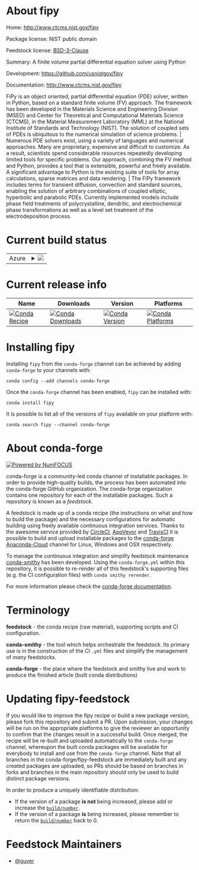 About fipy
==========

Home: http://www.ctcms.nist.gov/fipy

Package license: NIST public domain

Feedstock license: [BSD-3-Clause](https://github.com/conda-forge/fipy-feedstock/blob/master/LICENSE.txt)

Summary: A finite volume partial differential equation solver using Python

Development: https://github.com/usnistgov/fipy

Documentation: http://www.ctcms.nist.gov/fipy

FiPy is an object oriented, partial differential equation (PDE) solver,
written in Python, based on a standard finite volume (FV) approach. The
framework has been developed in the Materials Science and Engineering
Division (MSED) and Center for Theoretical and Computational Materials
Science (CTCMS), in the Material Measurement Laboratory (MML) at the
National Institute of Standards and Technology (NIST). The solution of
coupled sets of PDEs is ubiquitous to the numerical simulation of
science problems.
|
Numerous PDE solvers exist, using a variety of languages and numerical
approaches. Many are proprietary, expensive and difficult to customize.
As a result, scientists spend considerable resources repeatedly
developing limited tools for specific problems. Our approach, combining
the FV method and Python, provides a tool that is extensible, powerful
and freely available. A significant advantage to Python is the existing
suite of tools for array calculations, sparse matrices and data
rendering.
|
The FiPy framework includes terms for transient diffusion, convection
and standard sources, enabling the solution of arbitrary combinations
of coupled elliptic, hyperbolic and parabolic PDEs. Currently
implemented models include phase field treatments of polycrystalline,
dendritic, and electrochemical phase transformations as well as a level
set treatment of the electrodeposition process.


Current build status
====================


<table>
    
  <tr>
    <td>Azure</td>
    <td>
      <details>
        <summary>
          <a href="https://dev.azure.com/conda-forge/feedstock-builds/_build/latest?definitionId=6485&branchName=master">
            <img src="https://dev.azure.com/conda-forge/feedstock-builds/_apis/build/status/fipy-feedstock?branchName=master">
          </a>
        </summary>
        <table>
          <thead><tr><th>Variant</th><th>Status</th></tr></thead>
          <tbody><tr>
              <td>linux_64_python3.6.____cpython</td>
              <td>
                <a href="https://dev.azure.com/conda-forge/feedstock-builds/_build/latest?definitionId=6485&branchName=master">
                  <img src="https://dev.azure.com/conda-forge/feedstock-builds/_apis/build/status/fipy-feedstock?branchName=master&jobName=linux&configuration=linux_64_python3.6.____cpython" alt="variant">
                </a>
              </td>
            </tr><tr>
              <td>linux_64_python3.7.____cpython</td>
              <td>
                <a href="https://dev.azure.com/conda-forge/feedstock-builds/_build/latest?definitionId=6485&branchName=master">
                  <img src="https://dev.azure.com/conda-forge/feedstock-builds/_apis/build/status/fipy-feedstock?branchName=master&jobName=linux&configuration=linux_64_python3.7.____cpython" alt="variant">
                </a>
              </td>
            </tr><tr>
              <td>linux_64_python3.8.____cpython</td>
              <td>
                <a href="https://dev.azure.com/conda-forge/feedstock-builds/_build/latest?definitionId=6485&branchName=master">
                  <img src="https://dev.azure.com/conda-forge/feedstock-builds/_apis/build/status/fipy-feedstock?branchName=master&jobName=linux&configuration=linux_64_python3.8.____cpython" alt="variant">
                </a>
              </td>
            </tr><tr>
              <td>osx_64_python3.6.____cpython</td>
              <td>
                <a href="https://dev.azure.com/conda-forge/feedstock-builds/_build/latest?definitionId=6485&branchName=master">
                  <img src="https://dev.azure.com/conda-forge/feedstock-builds/_apis/build/status/fipy-feedstock?branchName=master&jobName=osx&configuration=osx_64_python3.6.____cpython" alt="variant">
                </a>
              </td>
            </tr><tr>
              <td>osx_64_python3.7.____cpython</td>
              <td>
                <a href="https://dev.azure.com/conda-forge/feedstock-builds/_build/latest?definitionId=6485&branchName=master">
                  <img src="https://dev.azure.com/conda-forge/feedstock-builds/_apis/build/status/fipy-feedstock?branchName=master&jobName=osx&configuration=osx_64_python3.7.____cpython" alt="variant">
                </a>
              </td>
            </tr><tr>
              <td>osx_64_python3.8.____cpython</td>
              <td>
                <a href="https://dev.azure.com/conda-forge/feedstock-builds/_build/latest?definitionId=6485&branchName=master">
                  <img src="https://dev.azure.com/conda-forge/feedstock-builds/_apis/build/status/fipy-feedstock?branchName=master&jobName=osx&configuration=osx_64_python3.8.____cpython" alt="variant">
                </a>
              </td>
            </tr><tr>
              <td>win_64_python3.6.____cpython</td>
              <td>
                <a href="https://dev.azure.com/conda-forge/feedstock-builds/_build/latest?definitionId=6485&branchName=master">
                  <img src="https://dev.azure.com/conda-forge/feedstock-builds/_apis/build/status/fipy-feedstock?branchName=master&jobName=win&configuration=win_64_python3.6.____cpython" alt="variant">
                </a>
              </td>
            </tr><tr>
              <td>win_64_python3.7.____cpython</td>
              <td>
                <a href="https://dev.azure.com/conda-forge/feedstock-builds/_build/latest?definitionId=6485&branchName=master">
                  <img src="https://dev.azure.com/conda-forge/feedstock-builds/_apis/build/status/fipy-feedstock?branchName=master&jobName=win&configuration=win_64_python3.7.____cpython" alt="variant">
                </a>
              </td>
            </tr><tr>
              <td>win_64_python3.8.____cpython</td>
              <td>
                <a href="https://dev.azure.com/conda-forge/feedstock-builds/_build/latest?definitionId=6485&branchName=master">
                  <img src="https://dev.azure.com/conda-forge/feedstock-builds/_apis/build/status/fipy-feedstock?branchName=master&jobName=win&configuration=win_64_python3.8.____cpython" alt="variant">
                </a>
              </td>
            </tr>
          </tbody>
        </table>
      </details>
    </td>
  </tr>
</table>

Current release info
====================

| Name | Downloads | Version | Platforms |
| --- | --- | --- | --- |
| [![Conda Recipe](https://img.shields.io/badge/recipe-fipy-green.svg)](https://anaconda.org/conda-forge/fipy) | [![Conda Downloads](https://img.shields.io/conda/dn/conda-forge/fipy.svg)](https://anaconda.org/conda-forge/fipy) | [![Conda Version](https://img.shields.io/conda/vn/conda-forge/fipy.svg)](https://anaconda.org/conda-forge/fipy) | [![Conda Platforms](https://img.shields.io/conda/pn/conda-forge/fipy.svg)](https://anaconda.org/conda-forge/fipy) |

Installing fipy
===============

Installing `fipy` from the `conda-forge` channel can be achieved by adding `conda-forge` to your channels with:

```
conda config --add channels conda-forge
```

Once the `conda-forge` channel has been enabled, `fipy` can be installed with:

```
conda install fipy
```

It is possible to list all of the versions of `fipy` available on your platform with:

```
conda search fipy --channel conda-forge
```


About conda-forge
=================

[![Powered by NumFOCUS](https://img.shields.io/badge/powered%20by-NumFOCUS-orange.svg?style=flat&colorA=E1523D&colorB=007D8A)](http://numfocus.org)

conda-forge is a community-led conda channel of installable packages.
In order to provide high-quality builds, the process has been automated into the
conda-forge GitHub organization. The conda-forge organization contains one repository
for each of the installable packages. Such a repository is known as a *feedstock*.

A feedstock is made up of a conda recipe (the instructions on what and how to build
the package) and the necessary configurations for automatic building using freely
available continuous integration services. Thanks to the awesome service provided by
[CircleCI](https://circleci.com/), [AppVeyor](https://www.appveyor.com/)
and [TravisCI](https://travis-ci.com/) it is possible to build and upload installable
packages to the [conda-forge](https://anaconda.org/conda-forge)
[Anaconda-Cloud](https://anaconda.org/) channel for Linux, Windows and OSX respectively.

To manage the continuous integration and simplify feedstock maintenance
[conda-smithy](https://github.com/conda-forge/conda-smithy) has been developed.
Using the ``conda-forge.yml`` within this repository, it is possible to re-render all of
this feedstock's supporting files (e.g. the CI configuration files) with ``conda smithy rerender``.

For more information please check the [conda-forge documentation](https://conda-forge.org/docs/).

Terminology
===========

**feedstock** - the conda recipe (raw material), supporting scripts and CI configuration.

**conda-smithy** - the tool which helps orchestrate the feedstock.
                   Its primary use is in the construction of the CI ``.yml`` files
                   and simplify the management of *many* feedstocks.

**conda-forge** - the place where the feedstock and smithy live and work to
                  produce the finished article (built conda distributions)


Updating fipy-feedstock
=======================

If you would like to improve the fipy recipe or build a new
package version, please fork this repository and submit a PR. Upon submission,
your changes will be run on the appropriate platforms to give the reviewer an
opportunity to confirm that the changes result in a successful build. Once
merged, the recipe will be re-built and uploaded automatically to the
`conda-forge` channel, whereupon the built conda packages will be available for
everybody to install and use from the `conda-forge` channel.
Note that all branches in the conda-forge/fipy-feedstock are
immediately built and any created packages are uploaded, so PRs should be based
on branches in forks and branches in the main repository should only be used to
build distinct package versions.

In order to produce a uniquely identifiable distribution:
 * If the version of a package **is not** being increased, please add or increase
   the [``build/number``](https://docs.conda.io/projects/conda-build/en/latest/resources/define-metadata.html#build-number-and-string).
 * If the version of a package **is** being increased, please remember to return
   the [``build/number``](https://docs.conda.io/projects/conda-build/en/latest/resources/define-metadata.html#build-number-and-string)
   back to 0.

Feedstock Maintainers
=====================

* [@guyer](https://github.com/guyer/)

